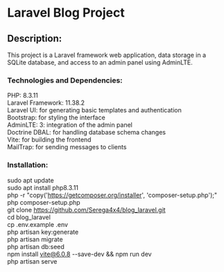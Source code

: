 # Laravel Blog Project

## Description:
This project is a Laravel framework web application, data storage in a SQLite database, and access to an admin panel using AdminLTE.

### Technologies and Dependencies:
PHP: 8.3.11  
Laravel Framework: 11.38.2  
Laravel UI: for generating basic templates and authentication  
Bootstrap: for styling the interface  
AdminLTE: 3: integration of the admin panel  
Doctrine DBAL: for handling database schema changes  
Vite: for building the frontend  
MailTrap: for sending messages to clients  

### Installation:
sudo apt update  
sudo apt install php8.3.11  
php -r "copy('https://getcomposer.org/installer', 'composer-setup.php');"  
php composer-setup.php  
git clone https://github.com/Serega4x4/blog_laravel.git  
cd blog_laravel  
cp .env.example .env  
php artisan key:generate  
php artisan migrate  
php artisan db:seed  
npm install vite@6.0.8 --save-dev && npm run dev  
php artisan serve  
